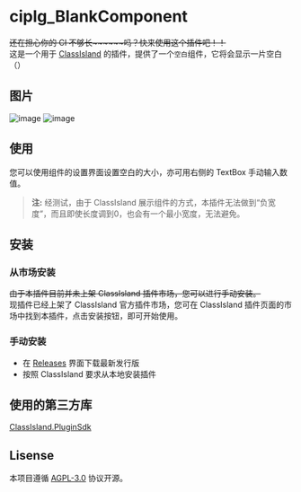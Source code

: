 # ciplg_BlankComponent
~~还在担心你的 CI 不够长\~\~\~\~\~\~吗？快来使用这个插件吧！！~~  
这是一个用于 [ClassIsland](https://github.com/ClassIsland/ClassIsland) 的插件，提供了一个`空白`组件，它将会显示一片空白（）

## 图片
![image](https://github.com/user-attachments/assets/b3517e43-9918-4f63-a6af-89942aa6897f)
![image](https://github.com/user-attachments/assets/28aa9a11-94ae-4717-8478-d00750f26dca)

## 使用
您可以使用组件的设置界面设置空白的大小，亦可用右侧的 TextBox 手动输入数值。
> **注:** 经测试，由于 ClassIsland 展示组件的方式，本插件无法做到“负宽度”，而且即使长度调到0，也会有一个最小宽度，无法避免。

## 安装
### 从市场安装
~~由于本插件目前并未上架 ClassIsland 插件市场，您可以进行手动安装。~~  
现插件已经上架了 ClassIsland 官方插件市场，您可在 ClassIsland 插件页面的市场中找到本插件，点击安装按钮，即可开始使用。
### 手动安装
- 在 [Releases](https://github.com/LiuYan-xwx/ciplg_BlankComponent/releases) 界面下载最新发行版
- 按照 ClassIsland 要求从本地安装插件

## 使用的第三方库
[ClassIsland.PluginSdk](https://github.com/ClassIsland/ClassIsland/pkgs/nuget/ClassIsland.PluginSdk)

## Lisense
本项目遵循 [AGPL-3.0](https://github.com/LiuYan-xwx/ciplg_BlankComponent/blob/master/LICENSE.txt) 协议开源。
